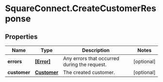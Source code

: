 # SquareConnect.CreateCustomerResponse

## Properties
Name | Type | Description | Notes
------------ | ------------- | ------------- | -------------
**errors** | [**[Error]**](Error.md) | Any errors that occurred during the request. | [optional] 
**customer** | [**Customer**](Customer.md) | The created customer. | [optional] 


